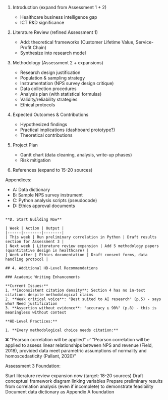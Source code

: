 1. Introduction (expand from Assessment 1 + 2)
   - Healthcare business intelligence gap
   - ICT R&D significance
   
2. Literature Review (refined Assessment 1)
   - Add: theoretical frameworks (Customer Lifetime Value, Service-Profit Chain)
   - Synthesize into research model
   
3. Methodology (Assessment 2 + expansions)
   - Research design justification
   - Population & sampling strategy
   - Instrumentation (NPS survey design critique)
   - Data collection procedures
   - Analysis plan (with statistical formulas)
   - Validity/reliability strategies
   - Ethical protocols
   
4. Expected Outcomes & Contributions
   - Hypothesized findings
   - Practical implications (dashboard prototype?)
   - Theoretical contributions
   
5. Project Plan
   - Gantt chart (data cleaning, analysis, write-up phases)
   - Risk mitigation
   
6. References (expand to 15-20 sources)

Appendices:
- A: Data dictionary
- B: Sample NPS survey instrument
- C: Python analysis scripts (pseudocode)
- D: Ethics approval documents
```

**D. Start Building Now**

| Week | Action | Output |
|------|--------|--------|
| This week | Run preliminary correlation in Python | Draft results section for Assessment 3 |
| Next week | Literature review expansion | Add 5 methodology papers (quantitative design in healthcare) |
| Week after | Ethics documentation | Draft consent forms, data handling protocol |

## 4. Additional HD-Level Recommendations

### Academic Writing Enhancements

**Current Issues:**
1. **Inconsistent citation density**: Section 4 has no in-text citations despite methodological claims
2. **Weak critical voice**: "Best suited to AI research" (p.5) - says who? Need justification
3. **Assertion without evidence**: "accuracy ≥ 90%" (p.8) - this is meaningless without context

**HD-Level Practices:**

1. **Every methodological choice needs citation:**
```
   ❌ "Pearson correlation will be applied"
   ✅ "Pearson correlation will be applied to assess linear relationships 
       between NPS and revenue (Field, 2018), provided data meet parametric 
       assumptions of normality and homoscedasticity (Pallant, 2020)"

Assessment 3 Foundation:

Start literature review expansion now (target: 18-20 sources)
Draft conceptual framework diagram linking variables
Prepare preliminary results from correlation analysis (even if incomplete) to demonstrate feasibility
Document data dictionary as Appendix A foundation